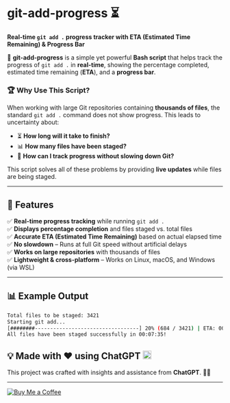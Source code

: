 # git-add-progress ⏳

**Real-time `git add .` progress tracker with ETA (Estimated Time Remaining) & Progress Bar**

🚀 **git-add-progress** is a simple yet powerful **Bash script** that helps track the progress of `git add .` in **real-time**, showing the percentage completed, estimated time remaining (**ETA**), and a **progress bar**. 

### 🏆 **Why Use This Script?**
When working with large Git repositories containing **thousands of files**, the standard `git add .` command does not show progress. This leads to uncertainty about:
- ⏳ **How long will it take to finish?**
- 📊 **How many files have been staged?**
- 🚀 **How can I track progress without slowing down Git?**

This script solves all of these problems by providing **live updates** while files are being staged.

---

## 🎯 **Features**
✅ **Real-time progress tracking** while running `git add .`  
✅ **Displays percentage completion** and files staged vs. total files  
✅ **Accurate ETA (Estimated Time Remaining)** based on actual elapsed time  
✅ **No slowdown** – Runs at full Git speed without artificial delays  
✅ **Works on large repositories** with thousands of files  
✅ **Lightweight & cross-platform** – Works on Linux, macOS, and Windows (via WSL)  

---

## 📊 Example Output
```bash
Total files to be staged: 3421
Starting git add...
[########----------------------------------] 20% (684 / 3421) | ETA: 00:05:12
All files have been staged successfully in 00:07:35!
```

## 💡 Made with ❤️ using ChatGPT <img src="https://upload.wikimedia.org/wikipedia/commons/0/04/ChatGPT_logo.svg" alt="ChatGPT Logo" width="20">
This project was crafted with insights and assistance from **ChatGPT**. 🤖✨  

---
[![Buy Me a Coffee](https://github.com/user-attachments/assets/eeb39ae4-ad83-4f5c-9368-095d8034a559)](buymeacoffee.com/nachikamod)

